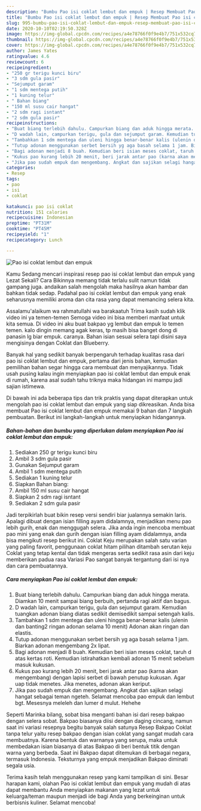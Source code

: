 ```yaml
---
description: "Bumbu Pao isi coklat lembut dan empuk | Resep Membuat Pao isi coklat lembut dan empuk Yang Lezat"
title: "Bumbu Pao isi coklat lembut dan empuk | Resep Membuat Pao isi coklat lembut dan empuk Yang Lezat"
slug: 995-bumbu-pao-isi-coklat-lembut-dan-empuk-resep-membuat-pao-isi-coklat-lembut-dan-empuk-yang-lezat
date: 2020-10-10T02:19:50.328Z
image: https://img-global.cpcdn.com/recipes/a4e78766f0f9e4b7/751x532cq70/pao-isi-coklat-lembut-dan-empuk-foto-resep-utama.jpg
thumbnail: https://img-global.cpcdn.com/recipes/a4e78766f0f9e4b7/751x532cq70/pao-isi-coklat-lembut-dan-empuk-foto-resep-utama.jpg
cover: https://img-global.cpcdn.com/recipes/a4e78766f0f9e4b7/751x532cq70/pao-isi-coklat-lembut-dan-empuk-foto-resep-utama.jpg
author: James Yates
ratingvalue: 4.6
reviewcount: 6
recipeingredient:
- "250 gr terigu kunci biru"
- "3 sdm gula pasir"
- "Sejumput garam"
- "1 sdm mentega putih"
- "1 kuning telur"
- " Bahan biang"
- "150 ml susu cair hangat"
- "2 sdm ragi isntant"
- "2 sdm gula pasir"
recipeinstructions:
- "Buat biang terlebih dahulu. Campurkan biang dan aduk hingga merata. Diamkan 10 menit sampai biang berbuih, pertanda ragi aktif dan bagus."
- "D wadah lain, campurkan terigu, gula dan sejumput garam. Kemudian tuangkan adonan biang diatas sedikit demisedikit sampai setengah kalis."
- "Tambahkan 1 sdm mentega dan uleni hingga benar-benar kalis (ulenin dan banting2 ringan adonan selama 10 menit) Adonan akan ringan dan elastis."
- "Tutup adonan menggunakan serbet bersih yg aga basah selama 1 jam. Biarkan adonan mengembang 2x lipat."
- "Bagi adonan menjadi 8 buah. Kemudian beri isian meses coklat, taruh d atas kertas roti. Kemudian istirahatkan kembali adonan 15 menit sebelum masuk kukusan."
- "Kukus pao kurang lebih 20 menit, beri jarak antar pao (karna akan mengembang) dengan lapisi serbet di bawah penutup kukusan. Agar uap tidak menetes. Jika menetes, adonan akan keriput."
- "Jika pao sudah empuk dan mengembang. Angkat dan sajikan selagi hangat sebagai teman ngeteh. Selamat mencoba pao empuk dan lembut bgt. Mesesnya meleleh dan lumer d mulut. Hehehe"
categories:
- Resep
tags:
- pao
- isi
- coklat

katakunci: pao isi coklat 
nutrition: 151 calories
recipecuisine: Indonesian
preptime: "PT31M"
cooktime: "PT45M"
recipeyield: "1"
recipecategory: Lunch

---
```



![Pao isi coklat lembut dan empuk](https://img-global.cpcdn.com/recipes/a4e78766f0f9e4b7/751x532cq70/pao-isi-coklat-lembut-dan-empuk-foto-resep-utama.jpg)

Kamu Sedang mencari inspirasi resep pao isi coklat lembut dan empuk yang Lezat Sekali? Cara Bikinnya memang tidak terlalu sulit namun tidak gampang juga. andaikan salah mengolah maka hasilnya akan hambar dan bahkan tidak sedap. Padahal pao isi coklat lembut dan empuk yang enak seharusnya memiliki aroma dan cita rasa yang dapat memancing selera kita.

Assalamu&#39;alaikum wa rahmatullahi wa barakaatuh Trima kasih sudah klik video ini ya temen-temen Semoga video ini bisa memberi manfaat untuk kita semua. Di video ini aku buat bakpao yg lembut dan empuk lo temen temen. kalo dingin memang agak keras, tp masih bisa banget dong di panasin lg biar empuk. caranya. Bahan isian sesuai selera tapi disini saya mengisinya dengan Coklat dan Blueberry.

Banyak hal yang sedikit banyak berpengaruh terhadap kualitas rasa dari pao isi coklat lembut dan empuk, pertama dari jenis bahan, kemudian pemilihan bahan segar hingga cara membuat dan menyajikannya. Tidak usah pusing kalau ingin menyiapkan pao isi coklat lembut dan empuk enak di rumah, karena asal sudah tahu triknya maka hidangan ini mampu jadi sajian istimewa.


Di bawah ini ada beberapa tips dan trik praktis yang dapat diterapkan untuk mengolah pao isi coklat lembut dan empuk yang siap dikreasikan. Anda bisa membuat Pao isi coklat lembut dan empuk memakai 9 bahan dan 7 langkah pembuatan. Berikut ini langkah-langkah untuk menyiapkan hidangannya.

<!--inarticleads1-->

##### Bahan-bahan dan bumbu yang diperlukan dalam menyiapkan Pao isi coklat lembut dan empuk:

1. Sediakan 250 gr terigu kunci biru
1. Ambil 3 sdm gula pasir
1. Gunakan Sejumput garam
1. Ambil 1 sdm mentega putih
1. Sediakan 1 kuning telur
1. Siapkan  Bahan biang:
1. Ambil 150 ml susu cair hangat
1. Siapkan 2 sdm ragi isntant
1. Sediakan 2 sdm gula pasir


Jadi terpikirlah buat bikin resep versi sendiri biar jualannya semakin laris. Apalagi dibuat dengan isian filling ayam didalamnya, menjadikan menu pao lebih gurih, enak dan menggugah selera. Jika anda ingin mencoba membuat pao mini yang enak dan gurih dengan isian filling ayam didalamnya, anda bisa mengikuti resep berikut ini. Coklat Keju merupakan salah satu varian yang paling favorit, penggunaan coklat hitam pilihan ditambah serutan keju Coklat yang tetap kental dan tidak mengeras serta sedikit rasa asin dari keju memberikan padua rasa Variasi Pao sangat banyak tergantung dari isi nya dan cara pembuatannya. 

<!--inarticleads2-->

##### Cara menyiapkan Pao isi coklat lembut dan empuk:

1. Buat biang terlebih dahulu. Campurkan biang dan aduk hingga merata. Diamkan 10 menit sampai biang berbuih, pertanda ragi aktif dan bagus.
1. D wadah lain, campurkan terigu, gula dan sejumput garam. Kemudian tuangkan adonan biang diatas sedikit demisedikit sampai setengah kalis.
1. Tambahkan 1 sdm mentega dan uleni hingga benar-benar kalis (ulenin dan banting2 ringan adonan selama 10 menit) Adonan akan ringan dan elastis.
1. Tutup adonan menggunakan serbet bersih yg aga basah selama 1 jam. Biarkan adonan mengembang 2x lipat.
1. Bagi adonan menjadi 8 buah. Kemudian beri isian meses coklat, taruh d atas kertas roti. Kemudian istirahatkan kembali adonan 15 menit sebelum masuk kukusan.
1. Kukus pao kurang lebih 20 menit, beri jarak antar pao (karna akan mengembang) dengan lapisi serbet di bawah penutup kukusan. Agar uap tidak menetes. Jika menetes, adonan akan keriput.
1. Jika pao sudah empuk dan mengembang. Angkat dan sajikan selagi hangat sebagai teman ngeteh. Selamat mencoba pao empuk dan lembut bgt. Mesesnya meleleh dan lumer d mulut. Hehehe


Seperti Marinka bilang, sobat bisa menganti bahan isi dari resep bakpao dengan selera sobat. Bakpao biasanya diisi dengan daging cincang, namun saat ini variasi resepnya begitu banyak salah satunya Resep Bakpao Coklat tanpa telur yaitu resep bakpao dengan isian coklat yang sangat mudah cara membuatnya. Karena bentuk dan warnanya yang serupa, maka untuk membedakan isian biasanya di atas Bakpao di beri bentuk titik dengan warna yang berbeda. Saat ini Bakpao dapat ditemukan di berbagai negara, termasuk Indonesia. Teksturnya yang empuk menjadikan Bakpao diminati segala usia. 

Terima kasih telah menggunakan resep yang kami tampilkan di sini. Besar harapan kami, olahan Pao isi coklat lembut dan empuk yang mudah di atas dapat membantu Anda menyiapkan makanan yang lezat untuk keluarga/teman maupun menjadi ide bagi Anda yang berkeinginan untuk berbisnis kuliner. Selamat mencoba!
